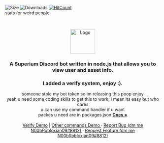 ![Size](https://img.shields.io/github/repo-size/N00bRobloxian09/SuperiumBOT?style=plastic)
![Downloads](https://img.shields.io/github/downloads/N00bRobloxian09/SuperiumBOT/total?style=plastic)
[![HitCount](http://hits.dwyl.com/N00bRobloxian09/SuperiumBOT.svg)](http://hits.dwyl.com/N00bRobloxian09/SuperiumBOT)
<br />
<a> stats for weird people </a>

<br />
<p align="center">
  <a href="#">
    <img src="junk/logo.png" alt="Logo" width="80" height="80">
  </a>

  <h3 align="center">A Superium Discord bot written in node.js that allows you to view user and asset info.</h3>
  <h3 align="center">I added a verify system, enjoy :).</h3>

  <p align="center">
    someone stole my bot token so im releasing this poop enjoy<br />
    yeah u need some coding skills to get this to work, i mean its easy but who cares
    <br />
    u can use my command handler if u want
    <br />
    packes u need are in packages.json
    <a href="#"><strong>Docs »</strong></a>
    <br />
    <br />
  <a href="https://www.youtube.com/watch?v=LB-khYNW1Q4">Verify Demo</a> <a>|</a> <a href="https://cdn.discordapp.com/attachments/715501850027360336/755508765272440832/2020-09-15-20-39-13.mp4"> Other commands Demo </a>
    ·
    <a href="#">Report Bug (dm me N00bRobloxian09#8812)</a>
    ·
    <a href="#">Request Feature (dm me N00bRobloxian09#8812)</a>
  </p>
</p>

